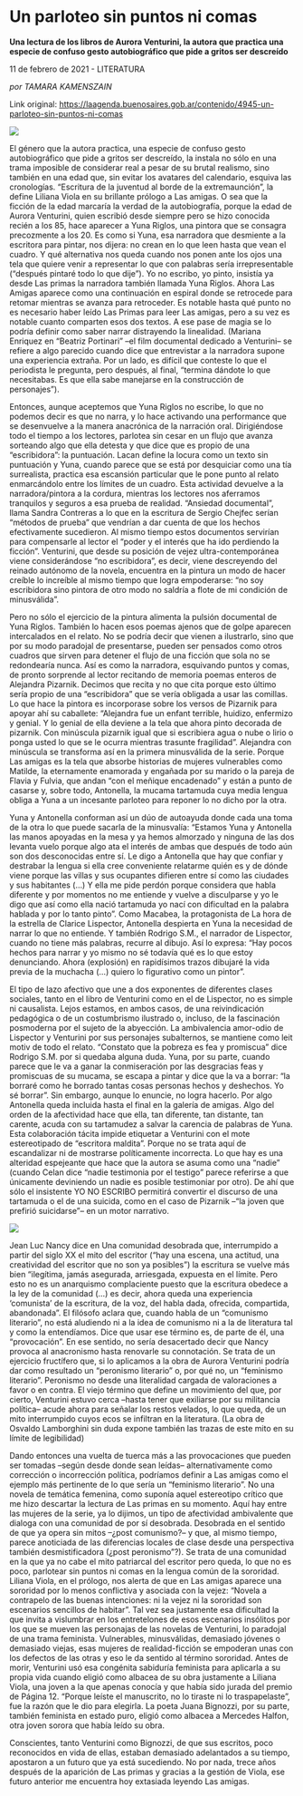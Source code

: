 # Un parloteo sin puntos ni comas

**Una lectura de los libros de Aurora Venturini, la autora que practica una especie de confuso gesto autobiográfico que pide a gritos ser descreído**

11 de febrero de 2021 - LITERATURA

_por TAMARA KAMENSZAIN_

Link original: https://laagenda.buenosaires.gob.ar/contenido/4945-un-parloteo-sin-puntos-ni-comas



![](https://cdn.flowlikemusic.com/files/images/45407/21f27f16-e712-4238-9623-ae0c0f6848d9.jpeg)




El género que la autora practica, una especie de confuso gesto autobiográfico que pide a gritos ser descreído, la instala no sólo en una trama imposible de considerar real a pesar de su brutal realismo, sino también en una edad que, sin evitar los avatares del calendario, esquiva las cronologías. “Escritura de la juventud al borde de la extremaunción”, la define Liliana Viola en su brillante prólogo a Las amigas. O sea que la ficción de la edad marcaría la verdad de la autobiografía, porque la edad de Aurora Venturini, quien escribió desde siempre pero se hizo conocida recién a los 85, hace aparecer a Yuna Riglos, una pintora que se consagra precozmente a los 20. Es como si Yuna, esa narradora que desmiente a la escritora para pintar, nos dijera: no crean en lo que leen hasta que vean el cuadro. Y qué alternativa nos queda cuando nos ponen ante los ojos una tela que quiere venir a representar lo que con palabras sería irrepresentable (“después pintaré todo lo que dije”). Yo no escribo, yo pinto, insistía ya desde Las primas la narradora también llamada Yuna Riglos. Ahora Las Amigas aparece como una continuación en espiral donde se retrocede para retomar mientras se avanza para retroceder. Es notable hasta qué punto no es necesario haber leído Las Primas para leer Las amigas, pero a su vez es notable cuanto comparten esos dos textos. A ese pase de magia se lo podría definir como saber narrar distrayendo la linealidad. (Mariana Enriquez en “Beatriz Portinari” –el film documental dedicado a Venturini– se refiere a algo parecido cuando dice que entrevistar a la narradora supone una experiencia extraña. Por un lado, es difícil que conteste lo que el periodista le pregunta, pero después, al final, “termina dándote lo que necesitabas. Es que ella sabe manejarse en la construcción de personajes”).




Entonces, aunque aceptemos que Yuna Riglos no escribe, lo que no podemos decir es que no narra, y lo hace activando una performance que se desenvuelve a la manera anacrónica de la narración oral. Dirigiéndose todo el tiempo a los lectores, parlotea sin cesar en un flujo que avanza sorteando algo que ella detesta y que dice que es propio de una “escribidora”: la puntuación. Lacan define la locura como un texto sin puntuación y Yuna, cuando parece que se está por desquiciar como una tía surrealista, practica esa escansión particular que le pone punto al relato enmarcándolo entre los límites de un cuadro. Esta actividad devuelve a la narradora/pintora a la cordura, mientras los lectores nos aferramos tranquilos y seguros a esa prueba de realidad. “Ansiedad documental”, llama Sandra Contreras a lo que en la escritura de Sergio Chejfec serían “métodos de prueba” que vendrían a dar cuenta de que los hechos efectivamente sucedieron. Al mismo tiempo estos documentos servirían para compensarle al lector el “poder y el interés que ha ido perdiendo la ficción”. Venturini, que desde su posición de vejez ultra-contemporánea viene considerándose “no escribidora”, es decir, viene descreyendo del reinado autónomo de la novela, encuentra en la pintura un modo de hacer creíble lo increíble al mismo tiempo que logra empoderarse: “no soy escribidora sino pintora de otro modo no saldría a flote de mi condición de minusválida”.




Pero no sólo el ejercicio de la pintura alimenta la pulsión documental de Yuna Riglos. También lo hacen esos poemas ajenos que de golpe aparecen intercalados en el relato. No se podría decir que vienen a ilustrarlo, sino que por su modo paradojal de presentarse, pueden ser pensados como otros cuadros que sirven para detener el flujo de una ficción que sola no se redondearía nunca. Así es como la narradora, esquivando puntos y comas, de pronto sorprende al lector recitando de memoria poemas enteros de Alejandra Pizarnik. Decimos que recita y no que cita porque esto último sería propio de una “escribidora” que se vería obligada a usar las comillas. Lo que hace la pintora es incorporase sobre los versos de Pizarnik para apoyar ahí su caballete: “Alejandra fue un enfant terrible, huidizo, enfermizo y genial. Y lo genial de ella deviene a la tela que ahora pinto decorada de pizarnik. Con minúscula pizarnik igual que si escribiera agua o nube o lirio o ponga usted lo que se le ocurra mientras trasunte fragilidad”. Alejandra con minúscula se transforma así en la primera minusválida de la serie. Porque Las amigas es la tela que absorbe historias de mujeres vulnerables como Matilde, la eternamente enamorada y engañada por su marido o la pareja de Flavia y Fulvia, que andan “con el meñique encadenado” y están a punto de casarse y, sobre todo, Antonella, la mucama tartamuda cuya media lengua obliga a Yuna a un incesante parloteo para reponer lo no dicho por la otra.




Yuna y Antonella conforman así un dúo de autoayuda donde cada una toma de la otra lo que puede sacarla de la minusvalía: “Estamos Yuna y Antonella las manos apoyadas en la mesa y ya hemos almorzado y ninguna de las dos levanta vuelo porque algo ata el interés de ambas que después de todo aún son dos desconocidas entre sí. Le digo a Antonella que hay que confiar y destrabar la lengua si ella cree conveniente relatarme quién es y de dónde viene porque las villas y sus ocupantes difieren entre sí como las ciudades y sus habitantes (…) Y ella me pide perdón porque considera que habla diferente y por momentos no me entiende y vuelve a disculparse y yo le digo que así como ella nació tartamuda yo nací con dificultad en la palabra hablada y por lo tanto pinto”. Como Macabea, la protagonista de La hora de la estrella de Clarice Lispector, Antonella despierta en Yuna la necesidad de narrar lo que no entiende. Y también Rodrigo S.M., el narrador de Lispector, cuando no tiene más palabras, recurre al dibujo. Así lo expresa: “Hay pocos hechos para narrar y yo mismo no sé todavía qué es lo que estoy denunciando. Ahora (explosión) en rapidísimos trazos dibujaré la vida previa de la muchacha (…) quiero lo figurativo como un pintor”.




El tipo de lazo afectivo que une a dos exponentes de diferentes clases sociales, tanto en el libro de Venturini como en el de Lispector, no es simple ni causalista. Lejos estamos, en ambos casos, de una reivindicación pedagógica o de un costumbrismo ilustrado o, incluso, de la fascinación posmoderna por el sujeto de la abyección. La ambivalencia amor-odio de Lispector y Venturini por sus personajes subalternos, se mantiene como leit motiv de todo el relato. “Constato que la pobreza es fea y promiscua” dice Rodrigo S.M. por si quedaba alguna duda. Yuna, por su parte, cuando parece que le va a ganar la conmiseración por las desgracias feas y promiscuas de su mucama, se escapa a pintar y dice que la va a borrar: “la borraré como he borrado tantas cosas personas hechos y deshechos. Yo sé borrar”. Sin embargo, aunque lo enuncie, no logra hacerlo. Por algo Antonella queda incluida hasta el final en la galería de amigas. Algo del orden de la afectividad hace que ella, tan diferente, tan distante, tan carente, acuda con su tartamudez a salvar la carencia de palabras de Yuna. Esta colaboración tácita impide etiquetar a Venturini con el mote estereotipado de “escritora maldita”. Porque no se trata aquí de escandalizar ni de mostrarse políticamente incorrecta. Lo que hay es una alteridad espejeante que hace que la autora se asuma como una “nadie” (cuando Celan dice “nadie testimonia por el testigo” parece referirse a que únicamente deviniendo un nadie es posible testimoniar por otro). De ahí que sólo el insistente YO NO ESCRIBO permitirá convertir el discurso de una tartamuda o el de una suicida, como en el caso de Pizarnik –“la joven que prefirió suicidarse”– en un motor narrativo.




![](https://cdn.flowlikemusic.com/files/images/45408/d2231fa3-2d97-4b49-89ab-314c13cb1c3f.jpeg)




Jean Luc Nancy dice en Una comunidad desobrada que, interrumpido a partir del siglo XX el mito del escritor (“hay una escena, una actitud, una creatividad del escritor que no son ya posibles”) la escritura se vuelve más bien “ilegítima, jamás asegurada, arriesgada, expuesta en el límite. Pero esto no es un anarquismo complaciente puesto que la escritura obedece a la ley de la comunidad (…) es decir, ahora queda una experiencia ‘comunista’ de la escritura, de la voz, del habla dada, ofrecida, compartida, abandonada”. El filósofo aclara que, cuando habla de un “comunismo literario”, no está aludiendo ni a la idea de comunismo ni a la de literatura tal y como la entendíamos. Dice que usar ese término es, de parte de él, una “provocación”. En ese sentido, no sería desacertado decir que Nancy provoca al anacronismo hasta renovarle su connotación. Se trata de un ejercicio fructífero que, si lo aplicamos a la obra de Aurora Venturini podría dar como resultado un “peronismo literario” o, por qué no, un “feminismo literario”. Peronismo no desde una literalidad cargada de valoraciones a favor o en contra. El viejo término que define un movimiento del que, por cierto, Venturini estuvo cerca –hasta tener que exiliarse por su militancia política– acude ahora para señalar los restos velados, lo que queda, de un mito interrumpido cuyos ecos se infiltran en la literatura. (La obra de Osvaldo Lamborghini sin duda expone también las trazas de este mito en su límite de legibilidad)




Dando entonces una vuelta de tuerca más a las provocaciones que pueden ser tomadas –según desde donde sean leídas– alternativamente como corrección o incorrección política, podríamos definir a Las amigas como el ejemplo más pertinente de lo que sería un “feminismo literario”. No una novela de temática femenina, como suponía aquel estereotipo crítico que me hizo descartar la lectura de Las primas en su momento. Aquí hay entre las mujeres de la serie, ya lo dijimos, un tipo de afectividad ambivalente que dialoga con una comunidad de por sí desobrada. Desobrada en el sentido de que ya opera sin mitos –¿post comunismo?– y que, al mismo tiempo, parece anoticiada de las diferencias locales de clase desde una perspectiva también desmistificadora (¿post peronismo”?). Se trata de una comunidad en la que ya no cabe el mito patriarcal del escritor pero queda, lo que no es poco, parlotear sin puntos ni comas en la lengua común de la sororidad. Liliana Viola, en el prólogo, nos alerta de que en Las amigas aparece una sororidad por lo menos conflictiva y asociada con la vejez: “Novela a contrapelo de las buenas intenciones: ni la vejez ni la sororidad son escenarios sencillos de habitar”. Tal vez sea justamente esa dificultad la que invita a vislumbrar en los entretelones de esos escenarios insólitos por los que se mueven las personajas de las novelas de Venturini, lo paradojal de una trama feminista. Vulnerables, minusválidas, demasiado jóvenes o demasiado viejas, esas mujeres de realidad-ficción se empoderan unas con los defectos de las otras y eso le da sentido al término sororidad. Antes de morir, Venturini usó esa congénita sabiduría feminista para aplicarla a su propia vida cuando eligió como albacea de su obra justamente a Liliana Viola, una joven a la que apenas conocía y que había sido jurada del premio de Página 12. “Porque leíste el manuscrito, no lo tiraste ni lo traspapelaste”, fue la razón que le dio para elegirla. La poeta Juana Bignozzi, por su parte, también feminista en estado puro, eligió como albacea a Mercedes Halfon, otra joven sorora que había leído su obra.




Conscientes, tanto Venturini como Bignozzi, de que sus escritos, poco reconocidos en vida de ellas, estaban demasiado adelantados a su tiempo, apostaron a un futuro que ya está sucediendo. No por nada, trece años después de la aparición de Las primas y gracias a la gestión de Viola, ese futuro anterior me encuentra hoy extasiada leyendo Las amigas.



